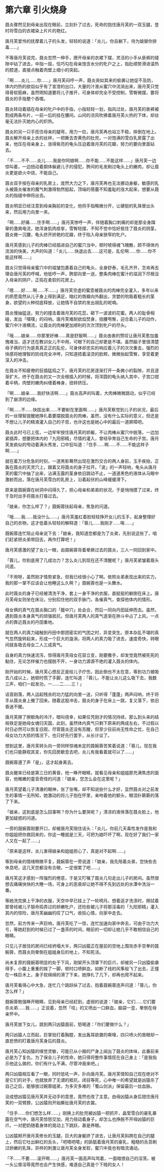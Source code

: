 # 第六章 引火烧身

聂炎骤然见到母亲出现在眼前，立刻扑了过去，死命的抱住唐月芙的一双玉腿，登时将雪白的衣裙染上片片的艳红。

唐月芙爱怜的抚摩着儿子的头发，轻轻的说道：「炎儿，你且躺下，待为娘替你排毒……」

不等唐月芙说完，聂炎忽然一伸手，撩开母亲的衣裙下摆，灵活的小手从亵裤的缝隙中钻了进去，中指一屈，恰巧勾在母亲饱含水分的牝户之上，指肚顺势滑进温热的腔道，直接点触着肉壁上细小的突起。

「啊……炎儿……你……」唐月芙闷哼一声，聂炎突如其来的偷袭让她促不及防，体内灼热的欲焰似乎有了宣泄的出口，大量的汁液从蜜穴中流淌出来，唐月芙只觉得骨软筋麻，虽然明知道要将儿子推开，可身体却完全不受控制，雪臀微摆，要将聂炎的手指整个吞噬。

聂炎转动着插在母亲的牝户中的手指，小指轻轻一划，指风过处，唐月芙的亵裤被割成两条布片，一前一后的挂在腰间。山间的凉风吹拂着唐月芙火热的下体，却丝毫无法扑灭她内心的炽热。

聂炎的另一只手揽住母亲的腿弯，用力一拉，唐月芙再也站立不稳，摔倒在地上。聂炎解开母亲上衣的丝袢，一把撕去杏黄色的肚兜，一对饱满的雪白乳房露了出来，他压在母亲身上，涨得紫亮的龟头压迫着唐月芙的花瓣，努力的要向里面钻去。

「不……不不……炎儿……我是你阿娘啊……你不能……不能这样……」唐月芙一边惊叫着，一边扭动着胴体躲避儿子的侵犯，胯间的毛发刷过龟头上的嫩肉，却让聂炎更是欲火中烧，不能自己。

聂炎双手按在母亲的乳房上，庞然大力之下，唐月芙再也无法挪动身躯，敏感的乳头被聂炎催发的魔气刺激得勃然挺起，顶端的蓓蕾不知羞耻的涨大起来，想要从聂炎的指缝中伸将出去。

聂炎明显已经注意到母亲胸前的变化，他将手指略微分开，让硬挺的乳珠冒出头来，然后用力向里一夹。

「啊……好痛……住手啊……」唐月芙惨呼一声，伴随着胸口刺痛的却是那全身蹿窜的激爽电流，她浑身肌肉痉挛，雪臀轻摆，不知不觉中恰好抵住了聂炎的阴茎，聂炎微一沉腰，龟头挤开娇艳的花瓣，终于陷入母亲狭窄的牝户。

唐月芙感到儿子的肉棒已经插进自己的蜜穴当中，顿时唬得魂飞魄散，顾不得体内流淌的快美，大声的叫道：「炎儿……快退出去……这可是，乱伦啊……你……你不能这样啊……」

聂炎只觉得母亲蜜穴中的褶皱包裹着自己的龟头，全身舒泰，毛孔齐开，怎肯再去理会唐月芙的呼喊，他低哼一声，胯部向里一送，整条肉棒在蜜汁的滋润下尽根没入母亲的阴户，正捣在柔软的花房上。

「嗯……好……啊……不……」唐月芙空虚的蜜壶被聂炎的肉棒完全灌入，多年以来的夙愿竟然从儿子身上得到满足，暗红的唇瓣向外翻出，贪婪的吮吸着粗长的茎身。欲望的火种彻底释放，让她情不自禁的发出胡乱的呢喃。

聂炎慢抽猛送，努力的撞击着唐月芙的花蕊，砸下一波波的花蜜。两人的耻骨相碰，发出「噗噗」的闷响。唐月芙难耐欲焰焚身，扭腰甩臀，迎合着儿子的动作，蜜穴中汁液横流，让聂炎的肉棒更加顺利的次次顶到牝户的尽头。

「哦……娘亲……你那里好棒……真是舒服啊……」聂炎由衷的赞叹让唐月芙愈加羞愧难当，适才还在教训女儿不中用，可眼下的自己却更是不堪。虽然脑子里很清楚母子俩的行为是真真正正的乱伦，可身体却忠实的响应着儿子的次次重击，强烈的快感将她理智的防线完全冲垮，只知道捂着滚烫的脸颊，微微抬起雪臀，享受着更深入的冲击。

在聂炎不知疲倦的狂插猛捣之下，唐月芙的花房逐渐打开一条微小的裂隙，并且逐渐扩大，终于在聂炎的又一次全根插入的时候，将浑圆的龟头纳入其中，子宫口钳着伞柄，肉壁的嫩肉纠缠着棒身，扭转挤压。

「啊……娘亲……我好快活啊……」聂炎高声的叫着，大肉棒微微跳动，似乎已经到了崩溃的边缘。

「啊……不……快拔出来……不要射在里面啊……」唐月芙察觉到儿子的状况，最后的一丝理智提醒她挣扎着要摆脱聂炎的肉棒，虽然，没有什么实际的意义，但还是不想让儿子的精液灌入自己的子宫，也许这也是她心中的最后一道屏障吧。

聂炎此时弓已上弦，一边牢牢按住唐月芙的娇躯，不让肉棒从蜜穴中脱落，一边加紧插弄，想要把体内的「九阳邪精」尽情的灌入，曾经孕育自己生命的子宫。唐月芙发疯似的甩动着满头秀发，口中狂叫道：「住手……啊……不……不能这样子啊……」

就在着万分危急的时刻，一道黑影蓦然出现在激烈交合的两人身前，玉手疾拍，正轰在聂炎的天灵穴上，跟着又将聂炎的身子拉开。「波」的一声轻响，龟头从唐月芙的蜜穴中抽了出来，沾满玉露的茎身依旧跳动不止，一道道黑色的液体从马眼中激射而出，落在唐月芙雪白的乳房上，沿着起伏的山峰缓缓滑下。

原来是聂婉蓉在树洞中闷得久了，担心母亲和弟弟的状况，于是悄悄摸了过来，终于及时出手将聂炎打昏过去。

「娘亲，你怎么样了？」聂婉蓉扶起母亲，焦急的问道。

「哦……我……我没什么……」唐月芙羞红着脸轻轻挣开女儿的玉手，起身整理好自己的衣物，这才低着头轻轻的解释道：「蓉儿……我刚才……唉……」

聂婉蓉连忙阻止母亲说下去：「娘亲，我知道您都是为了炎弟，先别说这些了，咱们赶紧把炎弟带回去，再作打算吧！」

唐月芙感激的望了女儿一眼，由聂婉蓉背着晕厥过去的聂炎，三人一同回到家中。

「蓉儿，你到底用了几成功力？怎么炎儿到现在还不清醒呢？」唐月芙紧皱着眉头问道。

「不用呀，虽然刚才情势紧急，但我已经很小心了啊。依照炎弟表现出来的实力，我的那一掌不应该会让他睡这么久啊？」聂婉蓉也是一头舞水。

此时聂炎的身子已经被清洗干净，套上一身干净的衣服，直挺挺的躺倒在床上。唐月芙母女则坐在床沿，分别扣住他的双手脉门，各催真气，查探他体内的情形。

母女俩的真气在聂炎胸口的「膻中穴」处会合，然后一同向丹田延伸而去。虽然，遇到聂炎本身真气的顽强抵抗，但唐月芙两人的真气逐渐在拚斗中占了上风，一点点的靠近聂炎的丹田重地。

就在两人的真力碰触到丹田中那团密实的气团之时，异变突生。原本杂乱不堪的真气忽然旋转起来，形成一个巨大的漩涡，将两人的真力吸了进去，速度奇快，转眼间就各吸去母女二人三成真气。

自身的真力快速流泻，惊得唐月芙母女花容立变，刚要撒手，却发觉竟然被死死的黏住，无论怎样催力也摆脱不开，一身功力源源不绝的灌入聂炎的体内。

刚开始的时候，唐月芙心想反正是给儿子疗伤，因此倒也不太在意，等到功力被吸去八成以上，她顿时慌了手脚，连忙叫道：「蓉儿，不能让炎儿这么吸下去，我数三声，咱们一起发功，一……二……三！」

话音刚落，两人运起残余的功力猛的向里一送，只听得「蓬蓬」两声闷响，终于将手从聂炎身上撤了回来。随着这股冲击，聂炎的身子在床上一跳，复又落下，依旧昏迷不醒。

唐月芙擦了擦额角的冷汗，暗叫侥幸，如果任凭刚才的情况持续，那么到头来的结局铁定是她母女魂归天国，此刻，虽然体内真气只剩下原来的两成左右，不过假以时日必然可以恢复旧观，尽管聂炎还没有苏醒，但至少目前尚无性命之忧，在自己母女功力大损的情况下，也只好先行罢手，从长计议了。

想到这里，唐月芙转头向一旁同样惊魂未定的聂婉蓉苦笑着说道：「蓉儿，现在我们也只能静观其变，你先回房歇息去吧，炎儿有我看着就可以了……」

聂婉蓉遵了声「是」，这才起身离去。

聂炎醒来已经是第三日的黄昏，他一睁开眼睛，就看见母亲和姐姐那充满焦虑的面容，他稚嫩的童音奇怪的问道：「娘亲，您怎么会在这里呢？」

唐月芙望着儿子清澈的眼神，张了张嘴，却不知说些什么才好，显然聂炎对之前发生的事情一无所知，她激动的将儿子抱在怀里，亲吻着他的额头，眼泪扑簌簌的落了下来。

「娘亲，这到底是怎么回事啊？你为什么要哭呢？」清凉的液体落在聂炎脸上，他更加疑惑的问道。

一旁的聂婉蓉刚要开口，却被唐月芙阻住话头：「炎儿，你前几天毒性发作是我和你姐姐把你救回来的，你这一睡就是三天，可把为娘吓坏了啊，现在好了我们一家人又在一起了……」

「原来是这样，炎儿害得娘亲和姐姐担心了，真是对不起啊……」

等到母亲的情绪稍微平复，聂婉蓉在一旁说道：「娘亲，我先陪着炎弟，您快些去休息吧，这几天您都没有合眼，一定很累了吧……」

唐月芙这才感到一阵强烈的倦意，于是又叮嘱了聂炎几句走出儿子的房间。虽然很想去痛痛快快的大睡一场，可身上的恶臭却让她不得不先到远处的水潭中洗浴一番。

等她洗完换上干净的衣服，天空中早已挂上了一轮明月。想着适才洗涤时，擦拭着那曾经被儿子狠命捣弄过的娇嫩牝户，还险些被儿子将那淫毒的「九阳邪精」灌入其内的惊险，唐月芙幽幽的叹了口气，收拾心情，向家中走去。

忽然，前方传来一声巨响，唐月芙吃了一惊，连忙加速向家中奔去，可由于功力大亏，等她赶到的时候已过了一盏茶的时间，眼前的一切却让她几乎不敢相信自己的眼睛。

只见儿子居住的房间已经坍塌大半，两只凶猿正在屋前的空地上围攻赤手空拳的聂婉蓉，而聂炎则晕倒在姐姐身后的地上，不知死活。

尚未复原的聂婉蓉明显的处于下风，刚架开头顶罩下的巨爪，却被另一只凶猿偷袭得手，小腹上重重的挨了一脚，顿时口喷鲜血，如断了线的风筝般飞了出去，正撞在一株巨木上，身子软绵绵的滑了下来，她挣扎了几下，却再也爬不起来。

唐月芙看得心中大急，连忙几个跳跃纵了过去，抱着聂婉蓉连声问道：「蓉儿，你怎么样？」

聂婉蓉勉强睁开眼睛，见到母亲已经赶到，虚弱的说道：「娘亲，它们……它们要杀炎弟……我……」正说着，忽然「哇」的又喷出一口鲜血，脑袋一歪，晕倒在母亲怀中。

唐月芙放下女儿，跳到两只凶猿面前，怒喝道：「你们要做什么？」

两只凶猿人立而起，巨掌拍打着胸膛，发出轰耳欲聋的嘶嚎，四只喷火的兽眼却一直悲愤的盯着唐月芙身后的聂炎。

唐月芙心知凶猿的嗅觉灵敏，可能已从小猴的尸身上闻出了聂炎的体味，此番前来必是为了复仇，为了保全儿子的性命，她只得将整件事情揽在自己身上：「是我指示他这么做的，你们有什么不满，尽管冲我来吧。」

两只凶猿相互看了一眼，同时低吼一声，扑向唐月芙。唐月芙情知自己现在绝对不是它们的对手，也就放弃了无谓的抵抗，闭目等死，心中唯一的希望就是凶猿杀了自己之后，能够放过婉蓉姐弟，为多灾多难的「蜀山剑派」保留最后一丝血脉。

没成想凶猿见唐月芙并无动手的意思，竟然也改了主意。由母凶猿从身后钳住唐月芙的一双臂膀，公凶猿则开始撕扯唐月芙的衣裳。

「住手……你们想怎么样……」刚换上的肚兜被凶猿一把抓开，晶莹雪白的豪乳暴露在空气中，唐月芙惊怒交加，用力扭动着身子，却怎么也挣脱不开母凶猿的巨爪，一对肥奶随着身体的晃动上下跳跃，甚是养眼。

公凶猿掰开唐月芙修长的玉腿，巨大的身躯挤了进去，让唐月芙斜跨在自己的腿上，然后它吐出鲜红的舌头，「吧嗒吧嗒」的舔舐着唐月芙的豪乳，粗糙的舌苔刷过娇嫩的乳珠，异样的刺激让唐月芙全身发软，蜜穴中竟也有暗流涌动。

「不……不要……滚开啊……」唐月芙一面高声叫骂着，一面暗恨自己的淫荡，被一头公兽淫辱竟然也会产生快感，难道自己真是个下贱的女人！
